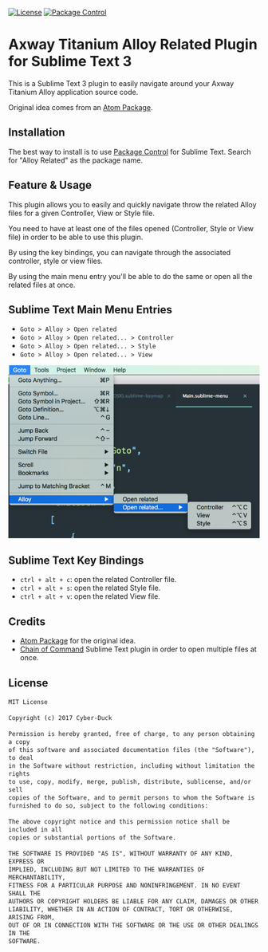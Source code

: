 [![License](https://img.shields.io/badge/license-MIT-blue.svg?style=flat)](LICENSE)
[![Package Control](https://img.shields.io/badge/Package%20Control-Alloy%20Related-orange.svg?style=flat)](https://packagecontrol.io/packages/Alloy%20Related)

# Axway Titanium Alloy Related Plugin for Sublime Text 3

This is a Sublime Text 3 plugin to easily navigate around your Axway Titanium Alloy application source code.

Original idea comes from an [Atom Package](https://github.com/chrisgedrim/ti-alloy-related-plus).

## Installation

The best way to install is to use [Package Control](http://wbond.net/sublime_packages/package_control) for Sublime Text. Search for "Alloy Related" as the package name.

## Feature & Usage

This plugin allows you to easily and quickly navigate throw the related Alloy files for a given Controller, View or Style file.

You need to have at least one of the files opened (Controller, Style or View file) in order to be able to use this plugin.

By using the key bindings, you can navigate through the associated controller, style or view files.

By using the main menu entry you'll be able to do the same or open all the related files at once.

## Sublime Text Main Menu Entries

* `Goto > Alloy > Open related`
* `Goto > Alloy > Open related... > Controller`
* `Goto > Alloy > Open related... > Style`
* `Goto > Alloy > Open related... > View`

[![Screenshot](docs/screenshot.png)]()

## Sublime Text Key Bindings

* `ctrl + alt + c`: open the related Controller file.
* `ctrl + alt + s`: open the related Style file.
* `ctrl + alt + v`: open the related View file.

## Credits

* [Atom Package](https://github.com/chrisgedrim/ti-alloy-related-plus) for the original idea.
* [Chain of Command](https://github.com/jisaacks/ChainOfCommand) Sublime Text plugin in order to open multiple files at once.

## License

```
MIT License

Copyright (c) 2017 Cyber-Duck

Permission is hereby granted, free of charge, to any person obtaining a copy
of this software and associated documentation files (the "Software"), to deal
in the Software without restriction, including without limitation the rights
to use, copy, modify, merge, publish, distribute, sublicense, and/or sell
copies of the Software, and to permit persons to whom the Software is
furnished to do so, subject to the following conditions:

The above copyright notice and this permission notice shall be included in all
copies or substantial portions of the Software.

THE SOFTWARE IS PROVIDED "AS IS", WITHOUT WARRANTY OF ANY KIND, EXPRESS OR
IMPLIED, INCLUDING BUT NOT LIMITED TO THE WARRANTIES OF MERCHANTABILITY,
FITNESS FOR A PARTICULAR PURPOSE AND NONINFRINGEMENT. IN NO EVENT SHALL THE
AUTHORS OR COPYRIGHT HOLDERS BE LIABLE FOR ANY CLAIM, DAMAGES OR OTHER
LIABILITY, WHETHER IN AN ACTION OF CONTRACT, TORT OR OTHERWISE, ARISING FROM,
OUT OF OR IN CONNECTION WITH THE SOFTWARE OR THE USE OR OTHER DEALINGS IN THE
SOFTWARE.
```
